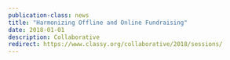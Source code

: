 ```yaml
---
publication-class: news
title: "Harmonizing Offline and Online Fundraising"
date: 2018-01-01
description: Collaborative
redirect: https://www.classy.org/collaborative/2018/sessions/
---
```

